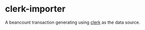 # clerk-importer
A beancount transaction generating using [clerk](https://github.com/allancalix/clerk) as the data source.
